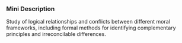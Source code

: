 ### Mini Description

Study of logical relationships and conflicts between different moral frameworks, including formal methods for identifying complementary principles and irreconcilable differences.
